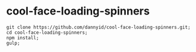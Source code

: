 # cool-face-loading-spinners

    git clone https://github.com/dannyid/cool-face-loading-spinners.git;
    cd cool-face-loading-spinners;
    npm install;
    gulp;
